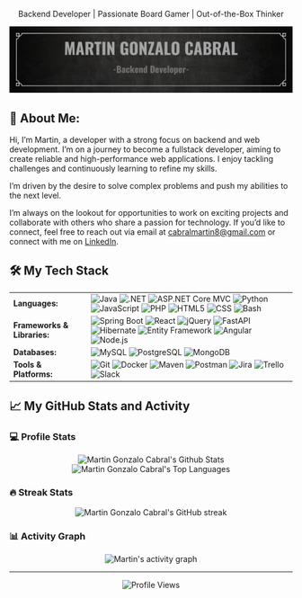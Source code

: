 <p align="center">Backend Developer | Passionate Board Gamer | Out-of-the-Box Thinker</p>

![Banner](https://raw.githubusercontent.com/GON-CAB-8/GON-CAB-8/main/images/GON-CAB-8-BANNER-BNW.png)

## 💼 About Me:

Hi, I’m Martin, a developer with a strong focus on backend and web development. I’m on a journey to become a fullstack developer, aiming to create reliable and high-performance web applications. I enjoy tackling challenges and continuously learning to refine my skills.

I’m driven by the desire to solve complex problems and push my abilities to the next level.

I’m always on the lookout for opportunities to work on exciting projects and collaborate with others who share a passion for technology. If you’d like to connect, feel free to reach out via email at [cabralmartin8@gmail.com](mailto:cabralmartin8@gmail.com) or connect with me on [LinkedIn](https://www.linkedin.com/in/gnzl8).


## 🛠️ My Tech Stack

<table>
  <tr>
    <td><strong>Languages:</strong></td>
    <td>
      <img src="https://img.shields.io/badge/Java-ED8B00?style=for-the-badge&logo=java&logoColor=white" alt="Java" />
      <img src="https://img.shields.io/badge/.NET-512BD4?style=for-the-badge&logo=.net&logoColor=white" alt=".NET" />
      <img src="https://img.shields.io/badge/ASP.NET_Core_MVC-5C2D91?style=for-the-badge&logo=asp-dot-net&logoColor=white" alt="ASP.NET Core MVC" />
      <img src="https://img.shields.io/badge/Python-3776AB?style=for-the-badge&logo=python&logoColor=white" alt="Python" />
      <img src="https://img.shields.io/badge/JavaScript-F7DF1E?style=for-the-badge&logo=javascript&logoColor=black" alt="JavaScript" />
      <img src="https://img.shields.io/badge/PHP-787CB5?style=for-the-badge&logo=php&logoColor=white" alt="PHP" />
      <img src="https://img.shields.io/badge/HTML5-E34F26?style=for-the-badge&logo=html5&logoColor=white" alt="HTML5" />
      <img src="https://img.shields.io/badge/CSS-1572B6?style=for-the-badge&logo=css3&logoColor=white" alt="CSS" />
      <img src="https://img.shields.io/badge/Bash-4EAA25?style=for-the-badge&logo=gnu-bash&logoColor=white" alt="Bash" />
    </td>
  </tr>
  <tr>
    <td><strong>Frameworks & Libraries:</strong></td>
    <td>
      <img src="https://img.shields.io/badge/Spring_Boot-6DB33F?style=for-the-badge&logo=spring-boot&logoColor=white" alt="Spring Boot" />
      <img src="https://img.shields.io/badge/React-20232A?style=for-the-badge&logo=react&logoColor=61DAFB" alt="React" />
      <img src="https://img.shields.io/badge/jQuery-0769AD?style=for-the-badge&logo=jquery&logoColor=white" alt="jQuery" />
      <img src="https://img.shields.io/badge/FastAPI-005571?style=for-the-badge&logo=fastapi&logoColor=white" alt="FastAPI" />
      <img src="https://img.shields.io/badge/Hibernate-59666C?style=for-the-badge&logo=hibernate&logoColor=white" alt="Hibernate" />
      <img src="https://img.shields.io/badge/Entity_Framework-6E7B8B?style=for-the-badge&logo=entity-framework&logoColor=white" alt="Entity Framework" />
      <img src="https://img.shields.io/badge/Angular-DD0031?style=for-the-badge&logo=angular&logoColor=white" alt="Angular" />
      <img src="https://img.shields.io/badge/Node.js-339933?style=for-the-badge&logo=node.js&logoColor=white" alt="Node.js" />
    </td>
  </tr>
  <tr>
    <td><strong>Databases:</strong></td>
    <td>
      <img src="https://img.shields.io/badge/MySQL-4479A1?style=for-the-badge&logo=mysql&logoColor=white" alt="MySQL" />
      <img src="https://img.shields.io/badge/PostgreSQL-336791?style=for-the-badge&logo=postgresql&logoColor=white" alt="PostgreSQL" />
      <img src="https://img.shields.io/badge/MongoDB-47A248?style=for-the-badge&logo=mongodb&logoColor=white" alt="MongoDB" />
    </td>
  </tr>
  <tr>
    <td><strong>Tools & Platforms:</strong></td>
    <td>
      <img src="https://img.shields.io/badge/Git-F05032?style=for-the-badge&logo=git&logoColor=white" alt="Git" />
      <img src="https://img.shields.io/badge/Docker-2496ED?style=for-the-badge&logo=docker&logoColor=white" alt="Docker" />
      <img src="https://img.shields.io/badge/Apache_Maven-C71A36?style=for-the-badge&logo=apache-maven&logoColor=white" alt="Maven" />
      <img src="https://img.shields.io/badge/Postman-FF6C37?style=for-the-badge&logo=postman&logoColor=white" alt="Postman" />
      <img src="https://img.shields.io/badge/Jira-0052CC?style=for-the-badge&logo=jira&logoColor=white" alt="Jira" />
      <img src="https://img.shields.io/badge/Trello-0079BF?style=for-the-badge&logo=trello&logoColor=white" alt="Trello" />
      <img src="https://img.shields.io/badge/Slack-4A154B?style=for-the-badge&logo=slack&logoColor=white" alt="Slack" />
    </td>
  </tr>
</table>

## 📈 My GitHub Stats and Activity

### 💻 Profile Stats

<p align="center">
  <img alt="Martin Gonzalo Cabral's Github Stats" src="https://github-readme-stats.vercel.app/api/?username=GON-CAB-8&show_icons=true&include_all_commits=true&count_private=true&theme=react&hide_border=true&bg_color=1F222E&title_color=F85D7F&icon_color=F8D866" height="180px"/>
  <img alt="Martin Gonzalo Cabral's Top Languages" src="https://github-readme-stats.vercel.app/api/top-langs/?username=GON-CAB-8&langs_count=8&layout=compact&theme=react&hide_border=true&bg_color=1F222E&title_color=F85D7F&icon_color=F8D866" height="180px"/>


### 🔥 Streak Stats

<p align="center">
  <img alt="Martin Gonzalo Cabral's GitHub streak" src="https://github-readme-streak-stats.herokuapp.com/?user=GON-CAB-8&theme=tokyonight&hide_border=true" height="180px"/>
</p>

### 📊 Activity Graph

<p align="center">
  <img alt="Martin's activity graph" src="https://github-readme-activity-graph.vercel.app/graph?username=GON-CAB-8&bg_color=1F222E&color=F85D7F&line=F8D866&point=FFFFFF&area=true&hide_border=true" height="200px"/>
</p>



---

<p align="center">
  <img src="https://visitcount.itsvg.in/api?id=GON-CAB-8&label=Profile%20Views&color=3&icon=3&pretty=false" alt="Profile Views" />
</p>


